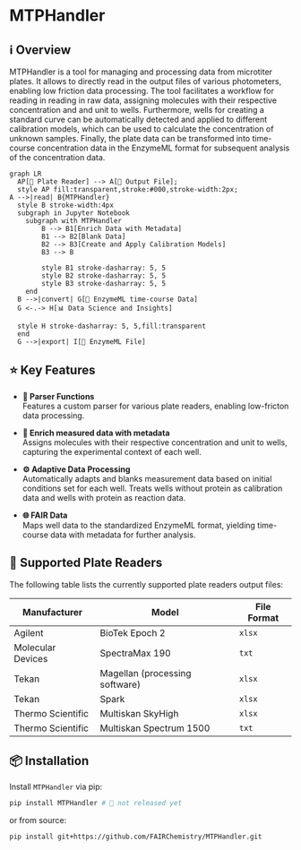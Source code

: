 # MTPHandler

## ℹ️ Overview

MTPHandler is a tool for managing and processing data from microtiter plates. It allows to directly read in the output files of various photometers, enabling low friction data processing. The tool facilitates a workflow for reading in reading in raw data, assigning molecules with their respective concentration and and unit to wells. Furthermore, wells for creating a standard curve can be automatically detected and applied to different calibration models, which can be used to calculate the concentration of unknown samples. Finally, the plate data can be transformed into time-course concentration data in the EnzymeML format for subsequent analysis of the concentration data.

``` mermaid
graph LR
  AP[🧪 Plate Reader] --> A[📄 Output File];
  style AP fill:transparent,stroke:#000,stroke-width:2px;
A -->|read| B{MTPHandler}
  style B stroke-width:4px
  subgraph in Jupyter Notebook
    subgraph with MTPHandler
        B --> B1[Enrich Data with Metadata]
        B1 --> B2[Blank Data]
        B2 --> B3[Create and Apply Calibration Models]
        B3 --> B

        style B1 stroke-dasharray: 5, 5
        style B2 stroke-dasharray: 5, 5
        style B3 stroke-dasharray: 5, 5
    end
  B -->|convert| G[📄 EnzymeML time-course Data]
  G <-.-> H[📊 Data Science and Insights]

  style H stroke-dasharray: 5, 5,fill:transparent
  end
  G -->|export| I[📄 EnzymeML File]
```

## ⭐ Key Features

- **🚀 Parser Functions**  
   Features a custom parser for various plate readers, enabling low-fricton data processing.

- **🌟 Enrich measured data with metadata**  
    Assigns molecules with their respective concentration and unit to wells, capturing the experimental context of each well.

- **⚙️ Adaptive Data Processing**  
   Automatically adapts and blanks measurement data based on initial conditions set for each well. Treats wells without protein as calibration data and wells with protein as reaction data.

- **🌐 FAIR Data**  
   Maps well data to the standardized EnzymeML format, yielding time-course data with metadata for further analysis.

## 🔬 Supported Plate Readers

The following table lists the currently supported plate readers output files:

| Manufacturer       | Model                        | File Format |
|--------------------|------------------------------|-------------|
| Agilent            | BioTek Epoch 2               | `xlsx`      |
| Molecular Devices  | SpectraMax 190               | `txt`       |
| Tekan              | Magellan (processing software)| `xlsx`     |
| Tekan              | Spark                        | `xlsx`      |
| Thermo Scientific  | Multiskan SkyHigh            | `xlsx`      |
| Thermo Scientific  | Multiskan Spectrum 1500      | `txt`       |



## 📦 Installation

Install `MTPHandler` via pip:

```bash
pip install MTPHandler # 🚧 not released yet
```
or from source:

```bash
pip install git+https://github.com/FAIRChemistry/MTPHandler.git
```

